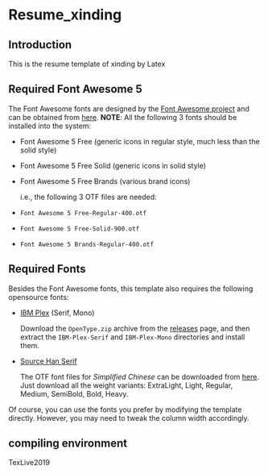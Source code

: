 # Resume_xinding

Introduction
--------------
This is the resume template of xinding by Latex

Required Font Awesome 5
--------------
The Font Awesome fonts are designed by the
[Font Awesome project](https://fontawesome.com/)
and can be obtained from [here](https://fontawesome.com/how-to-use/on-the-desktop).
**NOTE**:
All the following 3 fonts should be installed into the system:
* Font Awesome 5 Free
  (generic icons in regular style, much less than the solid style)
* Font Awesome 5 Free Solid
  (generic icons in solid style)
* Font Awesome 5 Free Brands
  (various brand icons)

  i.e., the following 3 OTF files are needed:
* `Font Awesome 5 Free-Regular-400.otf`
* `Font Awesome 5 Free-Solid-900.otf`
* `Font Awesome 5 Brands-Regular-400.otf`


Required Fonts
--------------
Besides the Font Awesome fonts, this template also requires the following
opensource fonts:

* [IBM Plex](https://github.com/IBM/plex) (Serif, Mono)

  Download the `OpenType.zip` archive from the
  [releases](https://github.com/IBM/plex/releases) page,
  and then extract the `IBM-Plex-Serif` and `IBM-Plex-Mono` directories
  and install them.

* [Source Han Serif](https://github.com/adobe-fonts/source-han-serif)

  The OTF font files for *Simplified Chinese* can be downloaded from
  [here](https://github.com/adobe-fonts/source-han-serif/tree/release/OTF/SimplifiedChinese).
  Just download all the weight variants:
  ExtraLight, Light, Regular, Medium, SemiBold, Bold, Heavy.

Of course, you can use the fonts you prefer by modifying the template directly.
However, you may need to tweak the column width accordingly.


compiling environment
--------------

TexLive2019